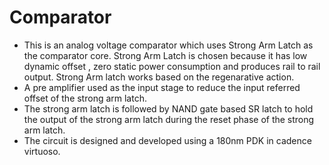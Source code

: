 # Comparator
- This is an analog voltage comparator which uses Strong Arm Latch as the comparator core. Strong Arm Latch is chosen because it has low dynamic offset , zero static power consumption and produces rail to rail output. Strong Arm latch works based on the regenarative action.
- A pre amplifier used as the input stage to reduce the input referred offset of the strong arm latch.
- The strong arm latch is followed by NAND gate based SR latch to hold the output of the strong arm latch during the reset phase of the strong arm latch.
- The circuit is designed and developed using a 180nm PDK in cadence virtuoso.
